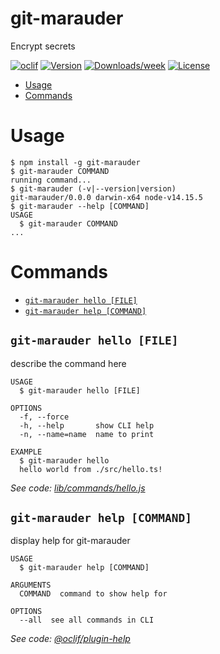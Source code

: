 git-marauder
============

Encrypt secrets

[![oclif](https://img.shields.io/badge/cli-oclif-brightgreen.svg)](https://oclif.io)
[![Version](https://img.shields.io/npm/v/git-marauder.svg)](https://npmjs.org/package/git-marauder)
[![Downloads/week](https://img.shields.io/npm/dw/git-marauder.svg)](https://npmjs.org/package/git-marauder)
[![License](https://img.shields.io/npm/l/git-marauder.svg)](https://github.com/tpucci/git-marauder/blob/master/package.json)

<!-- toc -->
* [Usage](#usage)
* [Commands](#commands)
<!-- tocstop -->
# Usage
<!-- usage -->
```sh-session
$ npm install -g git-marauder
$ git-marauder COMMAND
running command...
$ git-marauder (-v|--version|version)
git-marauder/0.0.0 darwin-x64 node-v14.15.5
$ git-marauder --help [COMMAND]
USAGE
  $ git-marauder COMMAND
...
```
<!-- usagestop -->
# Commands
<!-- commands -->
* [`git-marauder hello [FILE]`](#git-marauder-hello-file)
* [`git-marauder help [COMMAND]`](#git-marauder-help-command)

## `git-marauder hello [FILE]`

describe the command here

```
USAGE
  $ git-marauder hello [FILE]

OPTIONS
  -f, --force
  -h, --help       show CLI help
  -n, --name=name  name to print

EXAMPLE
  $ git-marauder hello
  hello world from ./src/hello.ts!
```

_See code: [lib/commands/hello.js](https://github.com/tpucci/git-marauder/blob/v0.0.0/lib/commands/hello.js)_

## `git-marauder help [COMMAND]`

display help for git-marauder

```
USAGE
  $ git-marauder help [COMMAND]

ARGUMENTS
  COMMAND  command to show help for

OPTIONS
  --all  see all commands in CLI
```

_See code: [@oclif/plugin-help](https://github.com/oclif/plugin-help/blob/v3.2.2/src/commands/help.ts)_
<!-- commandsstop -->
